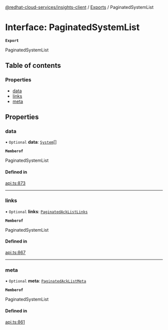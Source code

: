 [@redhat-cloud-services/insights-client](../README.md) / [Exports](../modules.md) / PaginatedSystemList

# Interface: PaginatedSystemList

**`Export`**

PaginatedSystemList

## Table of contents

### Properties

- [data](PaginatedSystemList.md#data)
- [links](PaginatedSystemList.md#links)
- [meta](PaginatedSystemList.md#meta)

## Properties

### data

• `Optional` **data**: [`System`](System.md)[]

**`Memberof`**

PaginatedSystemList

#### Defined in

[api.ts:873](https://github.com/RedHatInsights/javascript-clients/blob/main/packages/insights/api.ts#L873)

___

### links

• `Optional` **links**: [`PaginatedAckListLinks`](PaginatedAckListLinks.md)

**`Memberof`**

PaginatedSystemList

#### Defined in

[api.ts:867](https://github.com/RedHatInsights/javascript-clients/blob/main/packages/insights/api.ts#L867)

___

### meta

• `Optional` **meta**: [`PaginatedAckListMeta`](PaginatedAckListMeta.md)

**`Memberof`**

PaginatedSystemList

#### Defined in

[api.ts:861](https://github.com/RedHatInsights/javascript-clients/blob/main/packages/insights/api.ts#L861)

